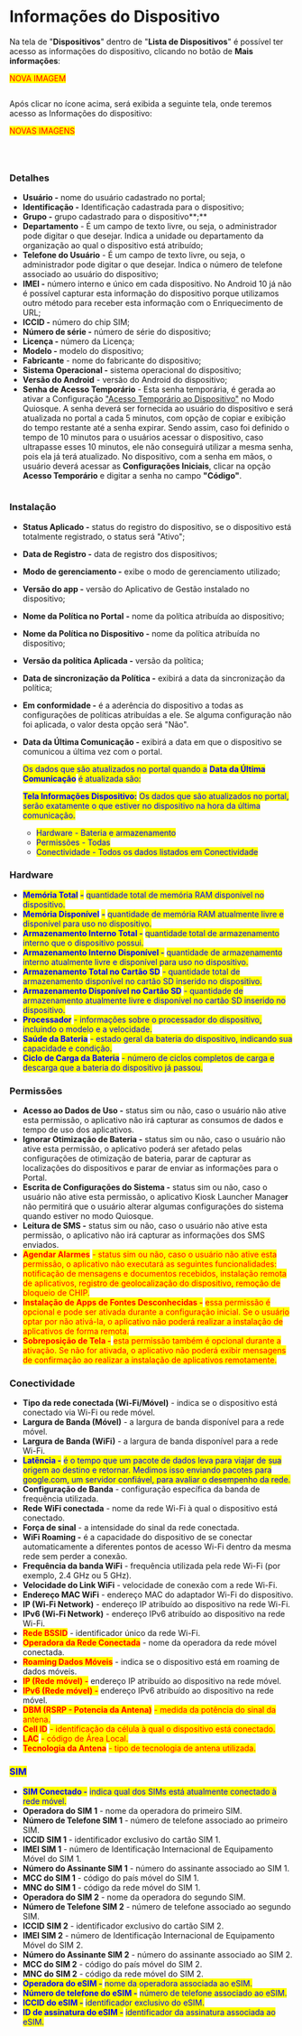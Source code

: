 # Informações do Dispositivo

Na tela de "**Dispositivos**" dentro de "**Lista de Dispositivos**" é possível ter acesso as informações do dispositivo, clicando no botão de **Mais informações**:

<mark style="color:red;">NOVA IMAGEM</mark>

<figure><img src="../../../../.gitbook/assets/image (247).png" alt=""><figcaption></figcaption></figure>

Após clicar no ícone acima, será exibida a seguinte tela, onde teremos acesso as Informações do dispositivo:

<mark style="color:red;">NOVAS IMAGENS</mark>

<figure><img src="../../../../.gitbook/assets/image (2) (2).png" alt=""><figcaption></figcaption></figure>

<figure><img src="../../../../.gitbook/assets/image (276).png" alt=""><figcaption></figcaption></figure>

<figure><img src="../../../../.gitbook/assets/image (240).png" alt=""><figcaption></figcaption></figure>

### Detalhes

* **Usuário -** nome do usuário cadastrado no portal;
* **Identificação -** Identificação cadastrada para o dispositivo;
* **Grupo -** grupo cadastrado para o dispositivo**;**
* **Departamento** - É um campo de texto livre, ou seja, o administrador pode digitar o que desejar. Indica a unidade ou departamento da organização ao qual o dispositivo está atribuído;
* **Telefone do Usuário** - É um campo de texto livre, ou seja, o administrador pode digitar o que desejar. Indica o número de telefone associado ao usuário do dispositivo;
* **IMEI -** número interno e único em cada dispositivo. No Android 10 já não é possível capturar esta informação do dispositivo porque utilizamos outro método para receber esta informação com o Enriquecimento de URL;
* **ICCID -** número do chip SIM;
* **Número de série -** número de série do dispositivo;
* **Licença -** número da Licença;
* **Modelo -** modelo do dispositivo;
* **Fabricante** - nome do fabricante do dispositivo;
* **Sistema Operacional -** sistema operacional do dispositivo;
* **Versão do Android** - versão do Android do dispositivo;
* **Senha de Acesso Temporário** - Esta senha temporária, é gerada ao ativar a Configuração ["Acesso Temporário ao Dispositivo"](../../configuracoes/editar-politica/modo-quiosque.md) no Modo Quiosque. A senha deverá ser fornecida ao usuário do dispositivo e será atualizada no portal a cada 5 minutos,  com opção de copiar e exibição do tempo restante até a senha expirar. Sendo assim, caso foi definido o tempo de 10 minutos para o usuários acessar o dispositivo, caso ultrapasse esses 10 minutos, ele não conseguirá utilizar a mesma senha, pois ela já terá atualizado. No dispositivo, com a senha em mãos, o usuário deverá acessar as **Configurações Iniciais**, clicar na opção **Acesso Temporário** e digitar a senha no campo **"Código"**.

<figure><img src="../../../../.gitbook/assets/image (196).png" alt=""><figcaption></figcaption></figure>

### Instalação

* **Status Aplicado -** status do registro do dispositivo, se o dispositivo está totalmente registrado, o status será "Ativo";
* **Data de Registro -** data de registro dos dispositivos;
* **Modo de gerenciamento -** exibe o modo de gerenciamento utilizado;
* **Versão do app -** versão do Aplicativo de Gestão instalado no dispositivo;
* **Nome da Política no Portal** **-** nome da política atribuída ao dispositivo;
* **Nome da Política no Dispositivo -** nome da política atribuída no dispositivo;
* **Versão da política Aplicada -** versão da política;
* **Data de sincronização da Política -** exibirá a data da sincronização da política;
* **Em conformidade -** é a aderência do dispositivo a todas as configurações de políticas atribuídas a ele. Se alguma configuração não foi aplicada, o valor desta opção será "Não".&#x20;
*   **Data da Última Comunicação -** exibirá a data em que o dispositivo se comunicou a última vez com o portal.&#x20;

    <mark style="color:blue;">Os dados que são atualizados no portal quando a</mark> <mark style="color:blue;"></mark><mark style="color:blue;">**Data da Última Comunicação**</mark> <mark style="color:blue;"></mark><mark style="color:blue;">é atualizada são:</mark>

    <mark style="color:blue;">**Tela Informações Dispositivo:**</mark> <mark style="color:blue;"></mark><mark style="color:blue;">Os dados que são atualizados no portal, serão exatamente o que estiver no dispositivo na hora da última comunicação.</mark>

    * <mark style="color:blue;">Hardware - Bateria e armazenamento</mark>
    * <mark style="color:blue;">Permissões - Todas</mark>
    * <mark style="color:blue;">Conectividade - Todos os dados listados em Conectividade</mark>

### Hardware

* <mark style="color:blue;">**Memória Total**</mark> <mark style="color:blue;">**-**</mark> <mark style="color:blue;"></mark><mark style="color:blue;">quantidade total de memória RAM disponível no dispositivo.</mark>
* <mark style="color:blue;">**Memória Disponível**</mark> <mark style="color:blue;">**-**</mark> <mark style="color:blue;"></mark><mark style="color:blue;">quantidade de memória RAM atualmente livre e disponível para uso no dispositivo.</mark>
* <mark style="color:blue;">**Armazenamento Interno Total -**</mark> <mark style="color:blue;"></mark><mark style="color:blue;">quantidade total de armazenamento interno que o dispositivo possui.</mark>
* <mark style="color:blue;">**Armazenamento Interno Disponível -**</mark> <mark style="color:blue;"></mark><mark style="color:blue;">quantidade de armazenamento interno atualmente livre e disponível para uso no dispositivo.</mark>
* <mark style="color:blue;">**Armazenamento Total no Cartão SD**</mark> <mark style="color:blue;"></mark><mark style="color:blue;">- quantidade total de armazenamento disponível no cartão SD inserido no dispositivo.</mark>
* <mark style="color:blue;">**Armazenamento Disponível no Cartão SD**</mark> <mark style="color:blue;"></mark><mark style="color:blue;">- quantidade de armazenamento atualmente livre e disponível no cartão SD inserido no dispositivo.</mark>
* <mark style="color:blue;">**Processador**</mark> <mark style="color:blue;"></mark><mark style="color:blue;">- informações sobre o processador do dispositivo, incluindo o modelo e a velocidade.</mark>
* <mark style="color:blue;">**Saúde da Bateria**</mark> <mark style="color:blue;"></mark><mark style="color:blue;">- estado geral da bateria do dispositivo, indicando sua capacidade e condição.</mark>
* <mark style="color:blue;">**Ciclo de Carga da Bateria**</mark> <mark style="color:blue;"></mark><mark style="color:blue;">- número de ciclos completos de carga e descarga que a bateria do dispositivo já passou.</mark>

### Permissões

* **Acesso ao Dados de Uso -** status sim ou não, caso o usuário não ative esta permissão, o aplicativo não irá capturar as consumos de dados e tempo de uso dos aplicativos.
* **Ignorar Otimização de Bateria -** status sim ou não, caso o usuário não ative esta permissão, o aplicativo poderá ser afetado pelas configurações de otimização de bateria, parar de capturar as localizações do dispositivos e parar de enviar as informações para o Portal.
* **Escrita de Configurações do Sistema -** status sim ou não, caso o usuário não ative esta permissão, o aplicativo Kiosk Launcher Manage**r** não permitirá que o usuário alterar algumas configurações do sistema quando estiver no modo Quiosque.
* **Leitura de SMS -** status sim ou não, caso o usuário não ative esta permissão, o aplicativo não irá capturar as informações dos SMS enviados.
* <mark style="color:red;">**Agendar Alarmes**</mark> <mark style="color:red;"></mark><mark style="color:red;">- status sim ou não, caso o usuário não ative esta permissão, o aplicativo não executará as seguintes funcionalidades: notificação de mensagens e documentos recebidos, instalação remota de aplicativos, registro de geolocalização do dispositivo, remoção de bloqueio de CHIP.</mark>
* <mark style="color:red;">**Instalação de Apps de Fontes Desconhecidas -**</mark> <mark style="color:red;"></mark><mark style="color:red;">essa permissão é opcional e pode ser ativada durante a configuração inicial. Se o usuário optar por não ativá-la, o aplicativo não poderá realizar a instalação de aplicativos de forma remota.</mark>
* <mark style="color:red;">**Sobreposição de Tela -**</mark> <mark style="color:red;"></mark><mark style="color:red;">esta permissão também é opcional durante a ativação. Se não for ativada, o aplicativo não poderá exibir mensagens de confirmação ao realizar a instalação de aplicativos remotamente.</mark>

### Conectividade

* **Tipo da rede conectada (Wi-Fi/Móvel)** - indica se o dispositivo está conectado via Wi-Fi ou rede móvel.
* **Largura de Banda (Móvel)** - a largura de banda disponível para a rede móvel.
* **Largura de Banda (WiFi)** - a largura de banda disponível para a rede Wi-Fi.
* <mark style="color:blue;">**Latência -**</mark> <mark style="color:blue;"></mark><mark style="color:blue;">é o tempo que um pacote de dados leva para viajar de sua origem ao destino e retornar. Medimos isso enviando pacotes para google.com, um servidor confiável, para avaliar o desempenho da rede.</mark>
* **Configuração de Banda** - configuração específica da banda de frequência utilizada.
* **Rede WiFi conectada** - nome da rede Wi-Fi à qual o dispositivo está conectado.
* **Força de sinal** - a intensidade do sinal da rede conectada.
* **WiFi Roaming -** é a capacidade do dispositivo de se conectar automaticamente a diferentes pontos de acesso Wi-Fi dentro da mesma rede sem perder a conexão.
* **Frequência da banda WiFi** - frequência utilizada pela rede Wi-Fi (por exemplo, 2.4 GHz ou 5 GHz).
* **Velocidade do Link WiFi** - velocidade de conexão com a rede Wi-Fi.
* **Endereço MAC WiFi** - endereço MAC do adaptador Wi-Fi do dispositivo.
* **IP (Wi-Fi Network)** - endereço IP atribuído ao dispositivo na rede Wi-Fi.
* **IPv6 (Wi-Fi Network)** - endereço IPv6 atribuído ao dispositivo na rede Wi-Fi.
* <mark style="color:red;">**Rede BSSID**</mark> - identificador único da rede Wi-Fi.
* <mark style="color:red;">**Operadora da Rede Conectada**</mark> - nome da operadora da rede móvel conectada.
* <mark style="color:red;">**Roaming Dados Móveis**</mark> - indica se o dispositivo está em roaming de dados móveis.
* <mark style="color:red;">**IP (Rede móvel) -**</mark> endereço IP atribuído ao dispositivo na rede móvel.
* <mark style="color:red;">**IPv6 (Rede móvel) -**</mark> endereço IPv6 atribuído ao dispositivo na rede móvel.
* <mark style="color:red;">**DBM (RSRP - Potencia da Antena)**</mark> <mark style="color:red;"></mark><mark style="color:red;">- medida da potência do sinal da antena.</mark>
* <mark style="color:red;">**Cell ID**</mark> <mark style="color:red;"></mark><mark style="color:red;">- identificação da célula à qual o dispositivo está conectado.</mark>
* <mark style="color:red;">**LAC**</mark> <mark style="color:red;"></mark><mark style="color:red;">- código de Área Local.</mark>
* <mark style="color:red;">**Tecnologia da Antena**</mark> <mark style="color:red;"></mark><mark style="color:red;">- tipo de tecnologia de antena utilizada.</mark>

### <mark style="color:blue;">SIM</mark>

* <mark style="color:blue;">**SIM Conectado -**</mark> <mark style="color:blue;"></mark><mark style="color:blue;">indica qual dos SIMs está atualmente conectado à rede móvel.</mark>
* **Operadora do SIM 1** - nome da operadora do primeiro SIM.
* **Número de Telefone SIM 1** - número de telefone associado ao primeiro SIM.
* **ICCID SIM 1** - identificador exclusivo do cartão SIM 1.
* **IMEI SIM 1** - número de Identificação Internacional de Equipamento Móvel do SIM 1.
* **Número do Assinante SIM 1** - número do assinante associado ao SIM 1.
* **MCC do SIM 1** - código do país móvel do SIM 1.
* **MNC do SIM 1** - código da rede móvel do SIM 1.
* **Operadora do SIM 2** - nome da operadora do segundo SIM.
* **Número de Telefone SIM 2** - número de telefone associado ao segundo SIM.
* **ICCID SIM 2** - identificador exclusivo do cartão SIM 2.
* **IMEI SIM 2** - número de Identificação Internacional de Equipamento Móvel do SIM 2.
* **Número do Assinante SIM 2** - número do assinante associado ao SIM 2.
* **MCC do SIM 2** - código do país móvel do SIM 2.
* **MNC do SIM 2** - código da rede móvel do SIM 2.
* <mark style="color:blue;">**Operadora do eSIM -**</mark> <mark style="color:blue;"></mark><mark style="color:blue;">nome da operadora associada ao eSIM.</mark>
* <mark style="color:blue;">**Número de telefone do eSIM -**</mark> <mark style="color:blue;"></mark><mark style="color:blue;">número de telefone associado ao eSIM.</mark>
* <mark style="color:blue;">**ICCID do eSIM -**</mark> <mark style="color:blue;"></mark><mark style="color:blue;">identificador exclusivo do eSIM.</mark>
* <mark style="color:blue;">**ID de assinatura do eSIM -**</mark> <mark style="color:blue;"></mark><mark style="color:blue;">identificador da assinatura associada ao eSIM.</mark>
